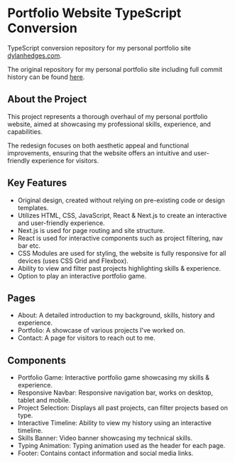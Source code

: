 # Portfolio Website TypeScript Conversion

TypeScript conversion repository for my personal portfolio site [dylanhedges.com](https://dylanhedges.com/).

The original repository for my personal portfolio site including full commit history can be found [here](https://github.com/Dylan-Hedges/Website-Refresh).


## About the Project
This project represents a thorough overhaul of my personal portfolio website, aimed at showcasing my professional skills, experience, and capabilities. 

The redesign focuses on both aesthetic appeal and functional improvements, ensuring that the website offers an intuitive and user-friendly experience for visitors.

## Key Features
* Original design, created without relying on pre-existing code or design templates.
* Utilizes HTML, CSS, JavaScript, React & Next.js to create an interactive and user-friendly experience.
* Next.js is used for page routing and site structure.
* React is used for interactive components such as project filtering, nav bar etc.
* CSS Modules are used for styling, the website is fully responsive for all devices (uses CSS Grid and Flexbox).
* Ability to view and filter past projects highlighting skills & experience.
* Option to play an interactive portfolio game.

## Pages
* About: A detailed introduction to my background, skills, history and experience. 
* Portfolio: A showcase of various projects I've worked on. 
* Contact: A page for visitors to reach out to me. 

## Components
* Portfolio Game: Interactive portfolio game showcasing my skills & experience.
* Responsive Navbar: Responsive navigation bar, works on desktop, tablet and mobile. 
* Project Selection: Displays all past projects, can filter projects based on type.
* Interactive Timeline: Ability to view my history using an interactive timeline.
* Skills Banner: Video banner showcasing my technical skills. 
* Typing Animation: Typing animation used as the header for each page.
* Footer: Contains contact information and social media links. 